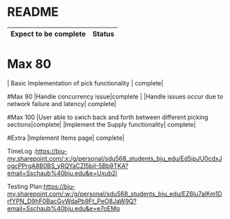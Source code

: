 # README


| Expect to be complete | Status |
| ------------- | ------------- |
# Max 80
| Basic Implementation of pick functionality | complete|

#Max 90
|Handle concurrency issue|complete |
|Handle issues occur due to network failure and latency| complete|

#Max 100
|User able to swich back and forth between different picking sections|complete|
|Implement the Supply functionality| complete|

#Extra
|Implement Items page| complete|

TimeLog :https://bju-my.sharepoint.com/:x:/g/personal/sdu568_students_bju_edu/Ed5jpJU0cdxJogcPPrgA8B0BS_yRQYaCZI5biI-5Bb9TKA?email=Sschaub%40bju.edu&e=Uxub2i


Testing Plan:https://bju-my.sharepoint.com/:w:/g/personal/sdu568_students_bju_edu/EZ6lu7alKm1DrfYPN_D9hF0BacGvWdaPb9Ft_PeO8JaW9Q?email=Sschaub%40bju.edu&e=e7oEMq
